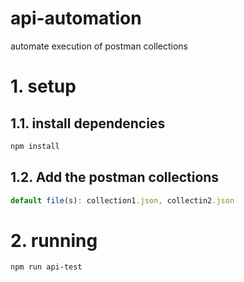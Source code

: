 # api-automation
automate execution of postman collections

# 1. setup
## 1.1. install dependencies
```sh
npm install
```
## 1.2. Add the postman collections 
```js
default file(s): collection1.json, collectin2.json
```

# 2. running
```sh
npm run api-test
```
